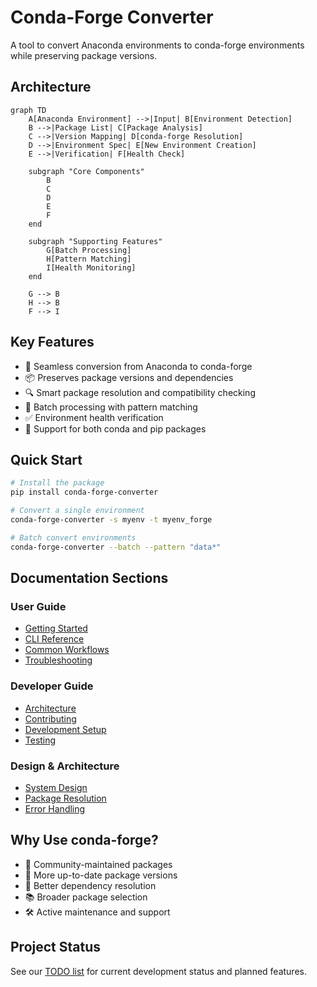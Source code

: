 # Conda-Forge Converter

A tool to convert Anaconda environments to conda-forge environments while preserving package versions.

## Architecture

```mermaid
graph TD
    A[Anaconda Environment] -->|Input| B[Environment Detection]
    B -->|Package List| C[Package Analysis]
    C -->|Version Mapping| D[conda-forge Resolution]
    D -->|Environment Spec| E[New Environment Creation]
    E -->|Verification| F[Health Check]

    subgraph "Core Components"
        B
        C
        D
        E
        F
    end

    subgraph "Supporting Features"
        G[Batch Processing]
        H[Pattern Matching]
        I[Health Monitoring]
    end

    G --> B
    H --> B
    F --> I
```

## Key Features

- 🔄 Seamless conversion from Anaconda to conda-forge
- 📦 Preserves package versions and dependencies
- 🔍 Smart package resolution and compatibility checking
- 🚀 Batch processing with pattern matching
- ✅ Environment health verification
- 🔧 Support for both conda and pip packages

## Quick Start

```bash
# Install the package
pip install conda-forge-converter

# Convert a single environment
conda-forge-converter -s myenv -t myenv_forge

# Batch convert environments
conda-forge-converter --batch --pattern "data*"
```

## Documentation Sections

### User Guide

- [Getting Started](user/getting-started.md)
- [CLI Reference](user/cli-reference.md)
- [Common Workflows](user/workflows.md)
- [Troubleshooting](user/troubleshooting.md)

### Developer Guide

- [Architecture](dev/architecture.md)
- [Contributing](CONTRIBUTING.md)
- [Development Setup](dev/setup.md)
- [Testing](dev/testing.md)

### Design & Architecture

- [System Design](design/system-design.md)
- [Package Resolution](design/package-resolution.md)
- [Error Handling](design/error-handling.md)

## Why Use conda-forge?

- 🏢 Community-maintained packages
- 🔄 More up-to-date package versions
- 🧩 Better dependency resolution
- 📚 Broader package selection
- 🛠️ Active maintenance and support

## Project Status

See our [TODO list](TODO.md) for current development status and planned features.

